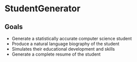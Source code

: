 # StudentGenerator
## Goals
* Generate a statistically accurate computer science student
* Produce a natural language biography of the student
* Simulates their educational development and skills
* Generate a complete resume of the student
